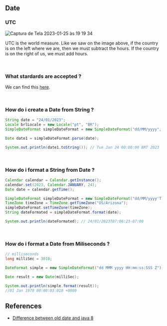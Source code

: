 ## Date

### UTC
![Captura de Tela 2023-01-25 às 19 19 34](https://user-images.githubusercontent.com/84418438/214704648-58fdfdf6-3ec0-476a-bf63-529bfa722f43.png)

UTC is the world measure. Like we saw on the image above, if the country is on the left where we are, then we must subtract the hours.
If the country is on the right of us, we must add hours.

<br/>

### What stardards are accepted ?
We can find this [here](https://docs.oracle.com/javase/10/docs/api/java/text/SimpleDateFormat.html).

<br/>

### How do i create a Date from String ?
```java
String date = "24/01/2023";
Locale brlLocale = new Locale("pt", "BR");
SimpleDateFormat simpleDateFormat = new SimpleDateFormat("dd/MM/yyyy", brlLocale);

Date date1 = simpleDateFormat.parse(date);

System.out.println(date1.toString()); // Tue Jan 24 00:00:00 BRT 2023
```

<br/>

### How do i format a String from Date ?
``` java
Calendar calendar = Calendar.getInstance();
calendar.set(2023, Calendar.JANUARY, 24);
Date date = calendar.getTime();

SimpleDateFormat simpleDateFormat = new SimpleDateFormat("dd/MM/yyyy'T'HH:mm:ssXXX");
TimeZone timeZone = TimeZone.getTimeZone("US/Arizona");
simpleDateFormat.setTimeZone(timeZone);
String dateFormated = simpleDateFormat.format(date);

System.out.println(dateFormated); // 24/01/2023T07:06:23-07:00
```

<br/>

### How do i format a Date from Miliseconds ?
``` java
// milliseconds
long milliSec = 3010;

DateFormat simple = new SimpleDateFormat("dd MMM yyyy HH:mm:ss:SSS Z");

Date result = new Date(milliSec);

System.out.println(simple.format(result)); 
//01 Jan 1970 00:00:03:010 +0000
```


## References
* [Difference between old date and java 8](https://www.baeldung.com/migrating-to-java-8-date-time-api)
